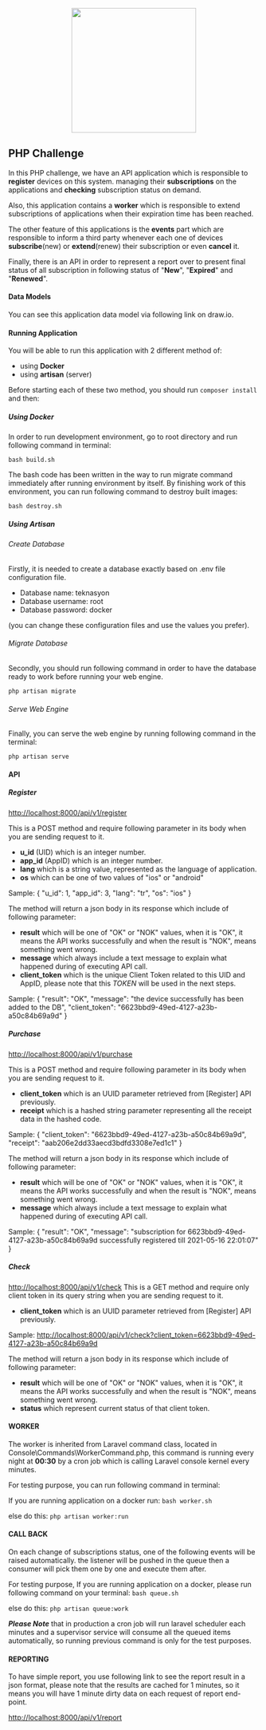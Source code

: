 <p align="center">
    <a href="https://teknasyon.com" target="_blank">
        <img src="https://teknasyon.com/content/assets/img/logo/teknasyon-logo@2x.png" width="250">
    </a>
</p>

## PHP Challenge

In this PHP challenge, we have an API application which is responsible to **register** devices on this system. managing their **subscriptions** on the applications and **checking** subscription status on demand. 

Also, this application contains a **worker** which is responsible to extend subscriptions of applications when their expiration time has been reached.

The other feature of this applications is the **events** part which are responsible to inform a third party whenever each one of devices **subscribe**(new) or **extend**(renew) their subscription or even **cancel** it.

Finally, there is an API in order to represent a report over to present final status of all subscription in following status of "**New**", "**Expired**" and "**Renewed**".

#### Data Models
You can see this application data model via following link on draw.io.

#### Running Application
You will be able to run this application with 2 different method of:
- using **Docker**
- using **artisan** (server)

Before starting each of these two method, you should run ``composer install`` and then:

##### Using Docker
In order to run development environment, go to root directory and run following command in terminal:

``bash build.sh``

The bash code has been written in the way to run migrate command immediately after running environment by itself. By finishing work of this environment, you can run following command to destroy built images:

``bash destroy.sh`` 

##### Using Artisan
###### Create Database
Firstly, it is needed to create a database exactly based on .env file configuration file.
- Database name: teknasyon
- Database username: root
- Database password: docker

(you can change these configuration files and use the values you prefer).

###### Migrate Database
Secondly, you should run following command in order to have the database ready to work before running your web engine.

``php artisan migrate``


###### Serve Web Engine
Finally, you can serve the web engine by running following command in the terminal:

``php artisan serve``

#### API 
##### Register
[http://localhost:8000/api/v1/register](http://localhost:8000/api/v1/register)

This is a POST method and require following parameter in its body when you are sending request to it.
- **u_id** (UID) which is an integer number.
- **app_id** (AppID) which is an integer number.
- **lang** which is a  string value, represented as the language of application.
- **os** which can be one of two values of "ios" or "android"

Sample:
{
    "u_id": 1,
    "app_id": 3,
    "lang": "tr",
    "os": "ios"
}

The method will return a json body in its response which include of following parameter:
- **result** which will be one of "OK" or "NOK" values, when  it  is "OK", it means the API works successfully and when the result is "NOK", means something went wrong.
- **message** which always include a text message to explain what happened during of executing API call.
- **client_token** which is the unique Client Token related to this UID and AppID, please note that this *TOKEN* will be used in the next steps.

Sample: 
{
    "result": "OK",
    "message": "the device successfully has been added to the DB",
    "client_token": "6623bbd9-49ed-4127-a23b-a50c84b69a9d"
}

##### Purchase
[http://localhost:8000/api/v1/purchase](http://localhost:8000/api/v1/purchase)

This is a POST method and require following parameter in its body when you are sending request to it.
- **client_token** which is an UUID parameter retrieved from [Register] API previously.
- **receipt** which is a hashed string parameter representing all the receipt data in the hashed code.

Sample:
{
    "client_token": "6623bbd9-49ed-4127-a23b-a50c84b69a9d",
    "receipt": "aab206e2dd33aecd3bdfd3308e7ed1c1"
}


The method will return a json body in its response which include of following parameter:
- **result** which will be one of "OK" or "NOK" values, when  it  is "OK", it means the API works successfully and when the result is "NOK", means something went wrong.
- **message** which always include a text message to explain what happened during of executing API call.

Sample: 
{
    "result": "OK",
    "message": "subscription for 6623bbd9-49ed-4127-a23b-a50c84b69a9d successfully registered till 2021-05-16 22:01:07"
}

##### Check
[http://localhost:8000/api/v1/check](http://localhost:8000/api/v1/check)
This is a GET method and require only client token in its query string when you are sending request to it.
- **client_token** which is an UUID parameter retrieved from [Register] API previously.

Sample:
[http://localhost:8000/api/v1/check?client_token=6623bbd9-49ed-4127-a23b-a50c84b69a9d](http://localhost:8000/api/v1/check?client_token=6623bbd9-49ed-4127-a23b-a50c84b69a9d)

The method will return a json body in its response which include of following parameter:
- **result** which will be one of "OK" or "NOK" values, when  it  is "OK", it means the API works successfully and when the result is "NOK", means something went wrong.
- **status** which represent current status of that client token.

#### WORKER
The worker is inherited from Laravel command class, located in Console\Commands\WorkerCommand.php, this command is running every night at **00:30** by a cron job which is calling Laravel console kernel every minutes.

For testing purpose, you can run following command in terminal:

If you are running application on a docker run:
``bash worker.sh``

else do this:
``php artisan worker:run``

#### CALL BACK
On each change of subscriptions status, one of the following events will be raised automatically. the listener will be pushed in the queue then a consumer will pick them one by one and execute them after.

For testing purpose, If you are running application on a docker, please run following command on your terminal:
``bash queue.sh``

else do this:
``php artisan queue:work``

***Please Note*** that in production a cron job will run laravel scheduler each minutes and a supervisor service will consume all the queued items automatically, so running previous command is only for the test purposes.

#### REPORTING
To have simple report, you use following link to see the report result in a json format, please note that the results are cached for 1 minutes, so it means you will have 1 minute dirty data on each request of report end-point.

[http://localhost:8000/api/v1/report](http://localhost:8000/api/v1/report)
